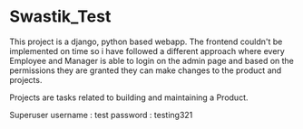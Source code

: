 # Swastik_Test
This project is a django, python based webapp.
The frontend couldn't be implemented on time
so i have followed a different approach 
where every Employee and Manager is able to login
on the admin page and based on the permissions 
they are granted they can make changes to the product and projects.

Projects are tasks related to building and maintaining a Product.

Superuser username : test
password : testing321
